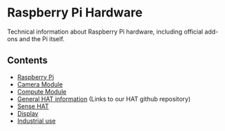 # Raspberry Pi Hardware

Technical information about Raspberry Pi hardware, including official add-ons and the Pi itself.

## Contents

- [Raspberry Pi](raspberrypi/README.md)
- [Camera Module](camera/README.md)
- [Compute Module](computemodule/README.md)
- [General HAT information](https://github.com/raspberrypi/hats/blob/master/README.md) (Links to our HAT github repository)
- [Sense HAT](sense-hat/README.md)
- [Display](display/README.md)
- [Industrial use](industrial/README.md)
